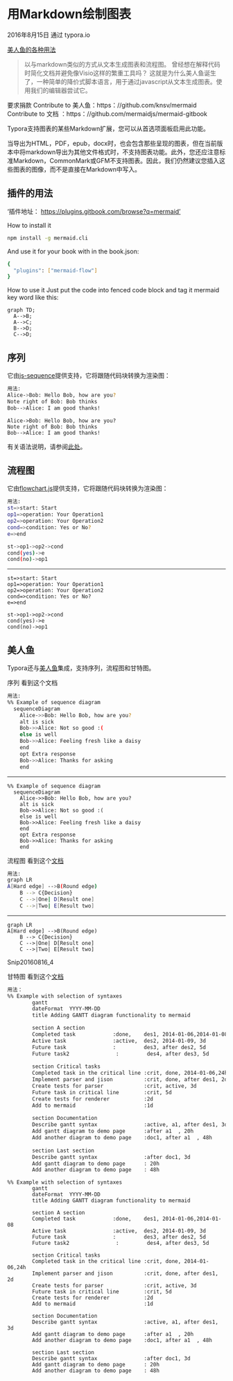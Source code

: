 # 用Markdown绘制图表
2016年8月15日 通过 typora.io

[美人鱼的各种用法](https://mermaidjs.github.io/)
>以与markdown类似的方式从文本生成图表和流程图。
>曾经想在解释代码时简化文档并避免像Visio这样的繁重工具吗？
这就是为什么美人鱼诞生了，一种简单的降价式脚本语言，用于通过javascript从文本生成图表。使用我们的编辑器尝试它。

要求捐款
Contribute to 美人鱼：https：//github.com/knsv/mermaid
Contribute to 文档    ：https：//github.com/mermaidjs/mermaid-gitbook

Typora支持图表的某些Markdown扩展，您可以从首选项面板启用此功能。

当导出为HTML，PDF，epub，docx时，也会包含那些呈现的图表，但在当前版本中将markdown导出为其他文件格式时，不支持图表功能。此外，您还应注意标准Markdown，CommonMark或GFM不支持图表。因此，我们仍然建议您插入这些图表的图像，而不是直接在Markdown中写入。

## 插件的用法

‘插件地址： https://plugins.gitbook.com/browse?q=mermaid’

How to install it
```bash
npm install -g mermaid.cli
```
And use it for your book with in the book.json:
```bash
{
  "plugins": ["mermaid-flow"]
}
```
How to use it
Just put the code into fenced code block and tag it mermaid key word like this:

```mermaid
graph TD;
  A-->B;
  A-->C;
  B-->D;
  C-->D;
```



## 序列
它由[js-sequence](https://bramp.github.io/js-sequence-diagrams/#syntax)提供支持，它将跟随代码块转换为渲染图：
```bash
用法:
Alice->Bob: Hello Bob, how are you?
Note right of Bob: Bob thinks
Bob-->Alice: I am good thanks!
```

```sequence
Alice->Bob: Hello Bob, how are you?
Note right of Bob: Bob thinks
Bob-->Alice: I am good thanks!
```

有关语法说明，请参阅[此处](https://bramp.github.io/js-sequence-diagrams/#syntax)。

## 流程图
它由[flowchart.js](http://flowchart.js.org/)提供支持，它将跟随代码块转换为渲染图：
```bash
用法:
st=>start: Start
op1=>operation: Your Operation1
op2=>operation: Your Operation2
cond=>condition: Yes or No?
e=>end

st->op1->op2->cond
cond(yes)->e
cond(no)->op1
```

----

```flow
st=>start: Start
op1=>operation: Your Operation1
op2=>operation: Your Operation2
cond=>condition: Yes or No?
e=>end

st->op1->op2->cond
cond(yes)->e
cond(no)->op1
```

## 美人鱼
Typora还与[美人鱼](https://knsv.github.io/mermaid/#mermaid)集成，支持序列，流程图和甘特图。

序列
看到这个文档
```bash
用法:
%% Example of sequence diagram
  sequenceDiagram
    Alice->>Bob: Hello Bob, how are you?
    alt is sick
    Bob->>Alice: Not so good :(
    else is well
    Bob->>Alice: Feeling fresh like a daisy
    end
    opt Extra response
    Bob->>Alice: Thanks for asking
    end
```

----

```mermaid
%% Example of sequence diagram
  sequenceDiagram
    Alice->>Bob: Hello Bob, how are you?
    alt is sick
    Bob->>Alice: Not so good :(
    else is well
    Bob->>Alice: Feeling fresh like a daisy
    end
    opt Extra response
    Bob->>Alice: Thanks for asking
    end
```


流程图
看到这个[文档](https://knsv.github.io/mermaid/#flowcharts-basic-syntax)

```bash
用法:
graph LR
A[Hard edge] -->B(Round edge)
    B --> C{Decision}
    C -->|One| D[Result one]
    C -->|Two| E[Result two]
```

----

```mermaid
graph LR
A[Hard edge] -->B(Round edge)
    B --> C{Decision}
    C -->|One| D[Result one]
    C -->|Two| E[Result two]
```
Snip20160816_4

甘特图
看到这个[文档](https://mermaidjs.github.io/)

```bash
用法：
%% Example with selection of syntaxes
        gantt
        dateFormat  YYYY-MM-DD
        title Adding GANTT diagram functionality to mermaid

        section A section
        Completed task            :done,    des1, 2014-01-06,2014-01-08
        Active task               :active,  des2, 2014-01-09, 3d
        Future task               :         des3, after des2, 5d
        Future task2               :         des4, after des3, 5d
    
        section Critical tasks
        Completed task in the critical line :crit, done, 2014-01-06,24h
        Implement parser and jison          :crit, done, after des1, 2d
        Create tests for parser             :crit, active, 3d
        Future task in critical line        :crit, 5d
        Create tests for renderer           :2d
        Add to mermaid                      :1d
    
        section Documentation
        Describe gantt syntax               :active, a1, after des1, 3d
        Add gantt diagram to demo page      :after a1  , 20h
        Add another diagram to demo page    :doc1, after a1  , 48h
    
        section Last section
        Describe gantt syntax               :after doc1, 3d
        Add gantt diagram to demo page      : 20h
        Add another diagram to demo page    : 48h
```


```mermaid
%% Example with selection of syntaxes
        gantt
        dateFormat  YYYY-MM-DD
        title Adding GANTT diagram functionality to mermaid

        section A section
        Completed task            :done,    des1, 2014-01-06,2014-01-08
        Active task               :active,  des2, 2014-01-09, 3d
        Future task               :         des3, after des2, 5d
        Future task2               :         des4, after des3, 5d
    
        section Critical tasks
        Completed task in the critical line :crit, done, 2014-01-06,24h
        Implement parser and jison          :crit, done, after des1, 2d
        Create tests for parser             :crit, active, 3d
        Future task in critical line        :crit, 5d
        Create tests for renderer           :2d
        Add to mermaid                      :1d
    
        section Documentation
        Describe gantt syntax               :active, a1, after des1, 3d
        Add gantt diagram to demo page      :after a1  , 20h
        Add another diagram to demo page    :doc1, after a1  , 48h
    
        section Last section
        Describe gantt syntax               :after doc1, 3d
        Add gantt diagram to demo page      : 20h
        Add another diagram to demo page    : 48h
```


```

```